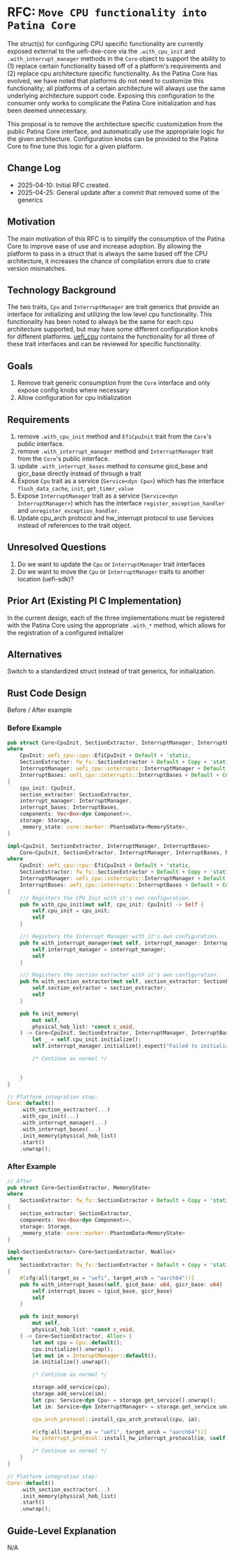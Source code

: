 # RFC: `Move CPU functionality into Patina Core`

The struct(s) for configuring CPU specific functionality are currently exposed external to the uefi-dxe-core via the
`.with_cpu_init` and `.with_interrupt_manager` methods in the `Core` object to support the ability to (1) replace
certain functionality based off of a platform's requirements and (2) replace cpu architecture specific functionality.
As the Patina Core has evolved, we have noted that platforms do not need to customize this functionality; all platforms
of a certain architecture will always use the same underlying architecture support code. Exposing this configuration to
the consumer only works to complicate the Patina Core initialization and has been deemed unnecessary.

This proposal is to remove the architecture specific customization from the public Patina Core interface, and
automatically use the appropriate logic for the given architecture. Configuration knobs can be provided to the Patina
Core to fine tune this logic for a given platform.

## Change Log

- 2025-04-10: Initial RFC created.
- 2025-04-25: General update after a commit that removed some of the generics

## Motivation

The main motivation of this RFC is to simplify the consumption of the Patina Core to improve ease of use and increase
adoption. By allowing the platform to pass in a struct that is always the same based off the CPU architecture, it
increases the chance of compilation errors due to crate version mismatches.

## Technology Background

The two traits, `Cpu` and `InterruptManager` are trait generics that provide an interface for initializing and
utilizing the low level cpu functionality. This functionality has been noted to always be the same for each cpu
architecture supported, but may have some different configuration knobs for different platforms. [uefi_cpu](https://github.com/OpenDevicePartnership/uefi-core/tree/main/uefi_cpu)
contains the functionality for all three of these trait interfaces and can be reviewed for specific functionality.

## Goals

1. Remove trait generic consumption from the `Core` interface and only expose config knobs where necessary
2. Allow configuration for cpu initialization

## Requirements

1. remove `.with_cpu_init` method and `EfiCpuInit` trait from the `Core`'s public interface.
2. remove `.with_interrupt_manager` method and `InterruptManager` trait from the `Core`'s public interface.
3. update `.with_interrupt_bases` method to consume gicd_base and gicr_base directly instead of through a trait
6. Expose `Cpu` trait as a service (`Service<dyn Cpu>`) which has the interface `flush_data_cache`, `init`, `get_timer_value`
7. Expose `InterruptManager` trait as a service (`Service<dyn InterruptManager>`) which has the interface
   `register_exception_handler` and `unregister_exception_handler`.
8. Update cpu_arch protocol and hw_interrupt protocol to use Services instead of references to the trait object.

## Unresolved Questions

1. Do we want to update the `Cpu` or `InterruptManager` trait interfaces
2. Do we want to move the `Cpu` or `InterruptManager` traits to another location (uefi-sdk)?

## Prior Art (Existing PI C Implementation)

In the current design, each of the three implementations must be registered with the Patina Core using the appropriate
`.with_*` method, which allows for the registration of a configured initializer

## Alternatives

Switch to a standardized struct instead of trait generics, for initialization.

## Rust Code Design

Before / After example

### Before Example

```rust
pub struct Core<CpuInit, SectionExtractor, InterruptManager, InterruptBases, MemoryState>
where
    CpuInit: uefi_cpu::cpu::EfiCpuInit + Default + 'static,
    SectionExtractor: fw_fs::SectionExtractor + Default + Copy + 'static,
    InterruptManager: uefi_cpu::interrupts::InterruptManager + Default + Copy + 'static,
    InterruptBases: uefi_cpu::interrupts::InterruptBases + Default + Copy + 'static,
{
    cpu_init: CpuInit,
    section_extractor: SectionExtractor,
    interrupt_manager: InterruptManager,
    interrupt_bases: InterruptBases,
    components: Vec<Box<dyn Component>>,
    storage: Storage,
    _memory_state: core::marker::PhantomData<MemoryState>,
}

impl<CpuInit, SectionExtractor, InterruptManager, InterruptBases>
    Core<CpuInit, SectionExtractor, InterruptManager, InterruptBases, NoAlloc>
where
    CpuInit: uefi_cpu::cpu::EfiCpuInit + Default + 'static,
    SectionExtractor: fw_fs::SectionExtractor + Default + Copy + 'static,
    InterruptManager: uefi_cpu::interrupts::InterruptManager + Default + Copy + 'static,
    InterruptBases: uefi_cpu::interrupts::InterruptBases + Default + Copy + 'static,
{
    /// Registers the CPU Init with it's own configuration.
    pub fn with_cpu_init(mut self, cpu_init: CpuInit) -> Self {
        self.cpu_init = cpu_init;
        self
    }

    /// Registers the Interrupt Manager with it's own configuration.
    pub fn with_interrupt_manager(mut self, interrupt_manager: InterruptManager) -> Self {
        self.interrupt_manager = interrupt_manager;
        self
    }

    /// Registers the section extractor with it's own configuration.
    pub fn with_section_extractor(mut self, section_extractor: SectionExtractor) -> Self {
        self.section_extractor = section_extractor;
        self
    }

    pub fn init_memory(
        mut self,
        physical_hob_list: *const c_void,
    ) -> Core<CpuInit, SectionExtractor, InterruptManager, InterruptBases, Alloc> {
        let _ = self.cpu_init.initialize();
        self.interrupt_manager.initialize().expect("Failed to initialize interrupt manager!");

        /* Continue as normal */

        
    }
}

// Platform integration step:
Core::default()
    .with_section_exctractor(...)
    .with_cpu_init(...)
    .with_interrupt_manager(...)
    .with_interrupt_bases(...)
    .init_memory(physical_hob_list)
    .start()
    .unwrap();
```

### After Example

```rust
// After
pub struct Core<SectionExtractor, MemoryState>
where
    SectionExtractor: fw_fs::SectionExtractor + Default + Copy + 'static
{
    section_extractor: SectionExtractor,
    components: Vec<Box<dyn Component>>,
    storage: Storage,
    _memory_state: core::marker::PhantomData<MemoryState>    
}

impl<SectionExtractor> Core<SectionExtractor, NoAlloc>
where
    SectionExtractor: fw_fs::SectionExtractor + Default + Copy + 'static
{
    #[cfg(all(target_os = "uefi", target_arch = "aarch64"))]
    pub fn with_interrupt_bases(self, gicd_base: u64, gicr_base: u64) -> Self {
        self.interrupt_bases = (gicd_base, gicr_base)
        self
    }

    pub fn init_memory(
        mut self,
        physical_hob_list: *const c_void,
    ) -> Core<SectionExtractor, Alloc> {
        let mut cpu = Cpu::default();
        cpu.initialize().unwrap();
        let mut im = InteruptManager::default();
        im.initialize().unwrap();

        /* Continue as normal */

        storage.add_service(cpu);
        storage.add_service(im);
        let cpu: Service<dyn Cpu> = storage.get_service().unwrap();
        let im: Service<dyn InterruptManager> = storage.get_service.unwrap();

        cpu_arch_protocol::install_cpu_arch_protocol(cpu, im);

        #[cfg(all(target_os = "uefi", target_arch = "aarch64"))]
        hw_interrupt_protocol::install_hw_interrupt_protocol(im, &self.interrupt_bases);

        /* Continue as normal */
    }
}

// Platform integration step:
Core::default()
    .with_section_exctractor(...)
    .init_memory(physical_hob_list)
    .start()
    .unwrap();

```

## Guide-Level Explanation

N/A
